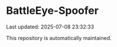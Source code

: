 # BattleEye-Spoofer

Last updated: 2025-07-08 23:32:33

This repository is automatically maintained.
